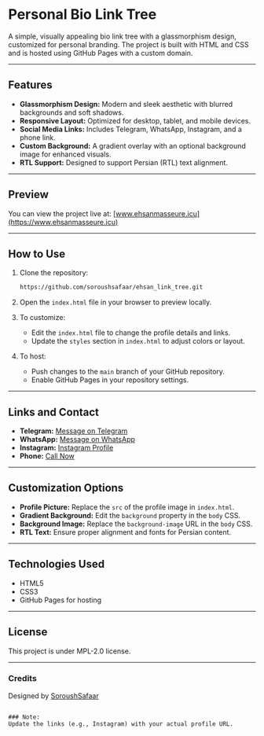 # Personal Bio Link Tree

A simple, visually appealing bio link tree with a glassmorphism design, customized for personal branding. The project is built with HTML and CSS and is hosted using GitHub Pages with a custom domain.

---

## Features
- **Glassmorphism Design:** Modern and sleek aesthetic with blurred backgrounds and soft shadows.
- **Responsive Layout:** Optimized for desktop, tablet, and mobile devices.
- **Social Media Links:** Includes Telegram, WhatsApp, Instagram, and a phone link.
- **Custom Background:** A gradient overlay with an optional background image for enhanced visuals.
- **RTL Support:** Designed to support Persian (RTL) text alignment.

---

## Preview
You can view the project live at: [www.ehsanmasseure.icu](https://www.ehsanmasseure.icu)

---

## How to Use
1. Clone the repository:
   ```bash
   https://github.com/soroushsafaar/ehsan_link_tree.git
   ```
2. Open the `index.html` file in your browser to preview locally.

3. To customize:
   - Edit the `index.html` file to change the profile details and links.
   - Update the `styles` section in `index.html` to adjust colors or layout.

4. To host:
   - Push changes to the `main` branch of your GitHub repository.
   - Enable GitHub Pages in your repository settings.

---

## Links and Contact
- **Telegram:** [Message on Telegram](https://t.me/eshsan74?start=درود،%20اطلاعات%20بیشتر%20درمورد%20وقت%20و%20نحوه%20ماساژ%20میخواستم!)
- **WhatsApp:** [Message on WhatsApp](https://wa.me/989139081860?text=درود،%20اطلاعات%20بیشتر%20درمورد%20وقت%20و%20نحوه%20ماساژ%20میخواستم!)
- **Instagram:** [Instagram Profile](https://www.instagram.com/ehsan_masseur74/)  
- **Phone:** [Call Now](tel:+989139081860)

---

## Customization Options
- **Profile Picture:** Replace the `src` of the profile image in `index.html`.
- **Gradient Background:** Edit the `background` property in the `body` CSS.
- **Background Image:** Replace the `background-image` URL in the `body` CSS.
- **RTL Text:** Ensure proper alignment and fonts for Persian content.

---

## Technologies Used
- HTML5
- CSS3
- GitHub Pages for hosting

---

## License
This project is under MPL-2.0 license.

---

### Credits
Designed by [SoroushSafaar](https://github.com/soroushsafaar)
```

### Note:
Update the links (e.g., Instagram) with your actual profile URL.

```
